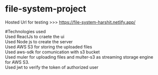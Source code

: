 ﻿# file-system-project     
       
       
Hosted Url for testing >>> https://file-system-harshit.netlify.app/    
         
#Technologies used   
Used ReactJs to craete the ui   
Used Node js to create the server   
Used AWS S3 for storing the uploaded files   
Used aws-sdk for comunication with s3 bucket   
Used muler for uploading files and multer-s3 as streaming storage engine for AWS S3.   
Used jwt to verify the token of authorized user

